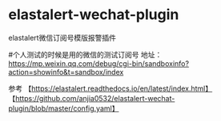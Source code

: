 # elastalert-wechat-plugin
elastalert微信订阅号模版报警插件

#个人测试的时候是用的微信的测试订阅号
地址：https://mp.weixin.qq.com/debug/cgi-bin/sandboxinfo?action=showinfo&t=sandbox/index

参考
【https://elastalert.readthedocs.io/en/latest/index.html】
【https://github.com/anjia0532/elastalert-wechat-plugin/blob/master/config.yaml】
